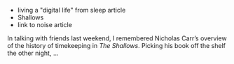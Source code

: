 * living a "digital life" from sleep article
* Shallows
* link to noise article

In talking with friends last weekend, I remembered Nicholas Carr’s overview
of the history of timekeeping in *The Shallows*. Picking his book off the shelf
the other night, ...
